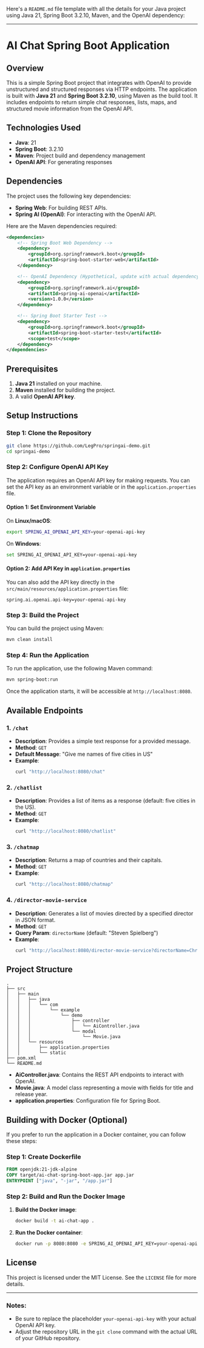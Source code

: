 Here's a `README.md` file template with all the details for your Java project using Java 21, Spring Boot 3.2.10, Maven, and the OpenAI dependency:

---

# AI Chat Spring Boot Application

## Overview

This is a simple Spring Boot project that integrates with OpenAI to provide unstructured and structured responses via HTTP endpoints. The application is built with **Java 21** and **Spring Boot 3.2.10**, using Maven as the build tool. It includes endpoints to return simple chat responses, lists, maps, and structured movie information from the OpenAI API.

## Technologies Used

- **Java**: 21
- **Spring Boot**: 3.2.10
- **Maven**: Project build and dependency management
- **OpenAI API**: For generating responses

## Dependencies

The project uses the following key dependencies:

- **Spring Web**: For building REST APIs.
- **Spring AI (OpenAI)**: For interacting with the OpenAI API.

Here are the Maven dependencies required:

```xml
<dependencies>
    <!-- Spring Boot Web Dependency -->
    <dependency>
        <groupId>org.springframework.boot</groupId>
        <artifactId>spring-boot-starter-web</artifactId>
    </dependency>

    <!-- OpenAI Dependency (Hypothetical, update with actual dependency) -->
    <dependency>
        <groupId>org.springframework.ai</groupId>
        <artifactId>spring-ai-openai</artifactId>
        <version>1.0.0</version>
    </dependency>

    <!-- Spring Boot Starter Test -->
    <dependency>
        <groupId>org.springframework.boot</groupId>
        <artifactId>spring-boot-starter-test</artifactId>
        <scope>test</scope>
    </dependency>
</dependencies>
```

## Prerequisites

1. **Java 21** installed on your machine.
2. **Maven** installed for building the project.
3. A valid **OpenAI API key**.

## Setup Instructions

### Step 1: Clone the Repository

```bash
git clone https://github.com/LegPro/springai-demo.git
cd springai-demo
```

### Step 2: Configure OpenAI API Key

The application requires an OpenAI API key for making requests. You can set the API key as an environment variable or in the `application.properties` file.

#### Option 1: Set Environment Variable

On **Linux/macOS**:
```bash
export SPRING_AI_OPENAI_API_KEY=your-openai-api-key
```

On **Windows**:
```bash
set SPRING_AI_OPENAI_API_KEY=your-openai-api-key
```

#### Option 2: Add API Key in `application.properties`

You can also add the API key directly in the `src/main/resources/application.properties` file:

```properties
spring.ai.openai.api-key=your-openai-api-key
```

### Step 3: Build the Project

You can build the project using Maven:

```bash
mvn clean install
```

### Step 4: Run the Application

To run the application, use the following Maven command:

```bash
mvn spring-boot:run
```

Once the application starts, it will be accessible at `http://localhost:8080`.

## Available Endpoints

### 1. `/chat`
- **Description**: Provides a simple text response for a provided message.
- **Method**: `GET`
- **Default Message**: "Give me names of five cities in US"
- **Example**:
    ```bash
    curl "http://localhost:8080/chat"
    ```

### 2. `/chatlist`
- **Description**: Provides a list of items as a response (default: five cities in the US).
- **Method**: `GET`
- **Example**:
    ```bash
    curl "http://localhost:8080/chatlist"
    ```

### 3. `/chatmap`
- **Description**: Returns a map of countries and their capitals.
- **Method**: `GET`
- **Example**:
    ```bash
    curl "http://localhost:8080/chatmap"
    ```

### 4. `/director-movie-service`
- **Description**: Generates a list of movies directed by a specified director in JSON format.
- **Method**: `GET`
- **Query Param**: `directorName` (default: "Steven Spielberg")
- **Example**:
    ```bash
    curl "http://localhost:8080/director-movie-service?directorName=Christopher%20Nolan"
    ```

## Project Structure

```
.
├── src
│   ├── main
│   │   ├── java
│   │   │   └── com
│   │   │       └── example
│   │   │           └── demo
│   │   │               ├── controller
│   │   │               │   └── AiController.java
│   │   │               └── modal
│   │   │                   └── Movie.java
│   │   └── resources
│   │       ├── application.properties
│   │       └── static
├── pom.xml
└── README.md
```

- **AiController.java**: Contains the REST API endpoints to interact with OpenAI.
- **Movie.java**: A model class representing a movie with fields for title and release year.
- **application.properties**: Configuration file for Spring Boot.

## Building with Docker (Optional)

If you prefer to run the application in a Docker container, you can follow these steps:

### Step 1: Create Dockerfile

```dockerfile
FROM openjdk:21-jdk-alpine
COPY target/ai-chat-spring-boot-app.jar app.jar
ENTRYPOINT ["java", "-jar", "/app.jar"]
```

### Step 2: Build and Run the Docker Image

1. **Build the Docker image**:
   ```bash
   docker build -t ai-chat-app .
   ```

2. **Run the Docker container**:
   ```bash
   docker run -p 8080:8080 -e SPRING_AI_OPENAI_API_KEY=your-openai-api-key ai-chat-app
   ```

## License

This project is licensed under the MIT License. See the `LICENSE` file for more details.

---

### Notes:
- Be sure to replace the placeholder `your-openai-api-key` with your actual OpenAI API key.
- Adjust the repository URL in the `git clone` command with the actual URL of your GitHub repository.